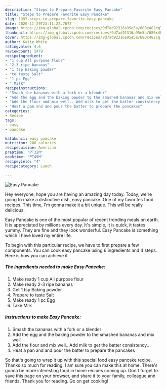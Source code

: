 ```yaml
---
description: "Steps to Prepare Favorite Easy Pancake"
title: "Steps to Prepare Favorite Easy Pancake"
slug: 1997-steps-to-prepare-favorite-easy-pancake
date: 2020-11-29T23:11:22.767Z
image: https://img-global.cpcdn.com/recipes/9d7ad92316a95e5a/680x482cq70/easy-pancake-recipe-main-photo.jpg
thumbnail: https://img-global.cpcdn.com/recipes/9d7ad92316a95e5a/680x482cq70/easy-pancake-recipe-main-photo.jpg
cover: https://img-global.cpcdn.com/recipes/9d7ad92316a95e5a/680x482cq70/easy-pancake-recipe-main-photo.jpg
author: Katie White
ratingvalue: 4.6
reviewcount: 1479
recipeingredient:
- "1 cup All purpose flour"
- "2-3 ripe bananas"
- "1 tsp Baking powder"
- "to taste Salt"
- "1 pc Egg"
- " Milk"
recipeinstructions:
- "Smash the bananas with a fork or a blender"
- "Add the egg and the baking powder to the smashed bananas and mix well"
- "Add the flour and mix well.. Add milk to get the batter consistency.."
- "Heat a pan and and pour the batter to prepare the pancakes"
categories:
- Recipe
tags:
- easy
- pancake

katakunci: easy pancake 
nutrition: 200 calories
recipecuisine: American
preptime: "PT32M"
cooktime: "PT49M"
recipeyield: "4"
recipecategory: Lunch

---
```



![Easy Pancake](https://img-global.cpcdn.com/recipes/9d7ad92316a95e5a/680x482cq70/easy-pancake-recipe-main-photo.jpg)

Hey everyone, hope you are having an amazing day today. Today, we're going to make a distinctive dish, easy pancake. One of my favorites food recipes. This time, I'm gonna make it a bit unique. This will be really delicious.



Easy Pancake is one of the most popular of recent trending meals on earth. It is appreciated by millions every day. It's simple, it is quick, it tastes yummy. They are fine and they look wonderful. Easy Pancake is something which I have loved my entire life.


To begin with this particular recipe, we have to first prepare a few components. You can cook easy pancake using 6 ingredients and 4 steps. Here is how you can achieve it.

<!--inarticleads1-->

##### The ingredients needed to make Easy Pancake:

1. Make ready 1 cup All purpose flour
1. Make ready 2-3 ripe bananas
1. Get 1 tsp Baking powder
1. Prepare to taste Salt
1. Make ready 1 pc Egg
1. Take  Milk




<!--inarticleads2-->

##### Instructions to make Easy Pancake:

1. Smash the bananas with a fork or a blender
1. Add the egg and the baking powder to the smashed bananas and mix well
1. Add the flour and mix well.. Add milk to get the batter consistency..
1. Heat a pan and and pour the batter to prepare the pancakes




So that's going to wrap it up with this special food easy pancake recipe. Thanks so much for reading. I am sure you can make this at home. There's gonna be more interesting food in home recipes coming up. Don't forget to save this page on your browser, and share it to your family, colleague and friends. Thank you for reading. Go on get cooking!

